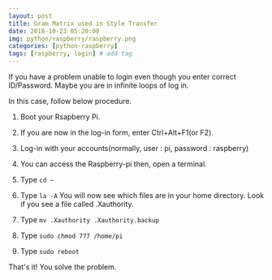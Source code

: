 ```yaml
---
layout: post
title: Gram Matrix used in Style Transfer  
date: 2018-10-23 05:20:00
img: python/raspberry/raspberry.png
categories: [python-raspberry] 
tags: [raspberry, login] # add tag
---
```


If you have a problem unable to login even though you enter correct ID/Password.
Maybe you are in infinite loops of log in.

In this case, follow below procedure.

1. Boot your Rsapberry Pi.

2. If you are now in the log-in form, enter Ctrl+Alt+F1(or F2).

3. Log-in with your accounts(normally, user : pi, password : raspberry)

4. You can access the Raspberry-pi then, open a terminal.

5. Type ``` cd ~ ```

6. Type ``` la -A ```  You will now see which files are in your home directory. Look if you see a file called .Xauthority.

7. Type ``` mv .Xauthority .Xauthority.backup ```

8. Type ``` sudo chmod 777 /home/pi ```

9. Type ``` sudo reboot ```

That's it! You solve the problem.